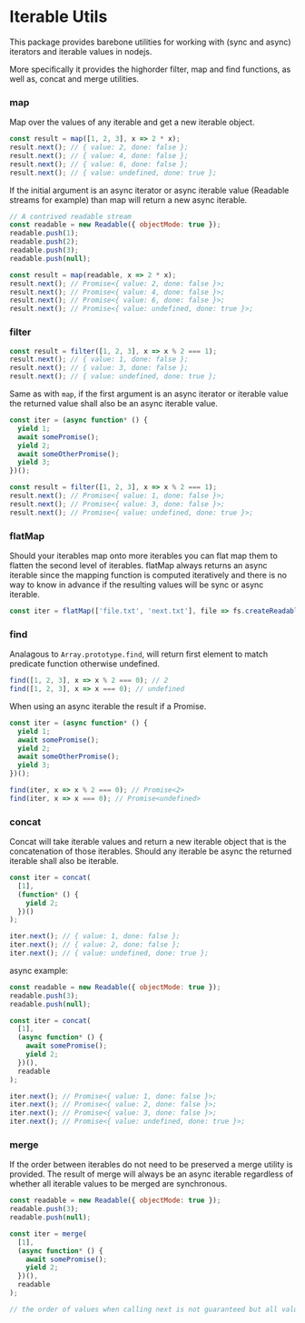 # Iterable Utils

This package provides barebone utilities for working with (sync and async) iterators and iterable values in nodejs.

More specifically it provides the highorder filter, map and find functions, as well as, concat and merge utilities.

### map

Map over the values of any iterable and get a new iterable object.

```javascript
const result = map([1, 2, 3], x => 2 * x);
result.next(); // { value: 2, done: false };
result.next(); // { value: 4, done: false };
result.next(); // { value: 6, done: false };
result.next(); // { value: undefined, done: true };
```

If the initial argument is an async iterator or async iterable value (Readable streams for example) than map will return a new async iterable.

```javascript
// A contrived readable stream
const readable = new Readable({ objectMode: true });
readable.push(1);
readable.push(2);
readable.push(3);
readable.push(null);

const result = map(readable, x => 2 * x);
result.next(); // Promise<{ value: 2, done: false }>;
result.next(); // Promise<{ value: 4, done: false }>;
result.next(); // Promise<{ value: 6, done: false }>;
result.next(); // Promise<{ value: undefined, done: true }>;
```

### filter

```javascript
const result = filter([1, 2, 3], x => x % 2 === 1);
result.next(); // { value: 1, done: false };
result.next(); // { value: 3, done: false };
result.next(); // { value: undefined, done: true };
```

Same as with `map`, if the first argument is an async iterator or iterable value the returned value shall also be an async iterable value.

```javascript
const iter = (async function* () {
  yield 1;
  await somePromise();
  yield 2;
  await someOtherPromise();
  yield 3;
})();

const result = filter([1, 2, 3], x => x % 2 === 1);
result.next(); // Promise<{ value: 1, done: false }>;
result.next(); // Promise<{ value: 3, done: false }>;
result.next(); // Promise<{ value: undefined, done: true }>;
```

### flatMap

Should your iterables map onto more iterables you can flat map them to flatten the second level of iterables. flatMap always returns an async iterable since the mapping function is computed iteratively and there is no way to know in advance if the resulting values will be sync or async iterable.

```javascript
const iter = flatMap(['file.txt', 'next.txt'], file => fs.createReadableStream(file));
```

### find

Analagous to `Array.prototype.find`, will return first element to match predicate function otherwise undefined.

```javascript
find([1, 2, 3], x => x % 2 === 0); // 2
find([1, 2, 3], x => x === 0); // undefined
```

When using an async iterable the result if a Promise.

```javascript
const iter = (async function* () {
  yield 1;
  await somePromise();
  yield 2;
  await someOtherPromise();
  yield 3;
})();

find(iter, x => x % 2 === 0); // Promise<2>
find(iter, x => x === 0); // Promise<undefined>
```

### concat

Concat will take iterable values and return a new iterable object that is the concatenation of those iterables. Should any iterable be async the returned iterable shall also be iterable.

```javascript
const iter = concat(
  [1],
  (function* () {
    yield 2;
  })()
);

iter.next(); // { value: 1, done: false };
iter.next(); // { value: 2, done: false };
iter.next(); // { value: undefined, done: true };
```

async example:

```javascript
const readable = new Readable({ objectMode: true });
readable.push(3);
readable.push(null);

const iter = concat(
  [1],
  (async function* () {
    await somePromise();
    yield 2;
  })(),
  readable
);

iter.next(); // Promise<{ value: 1, done: false }>;
iter.next(); // Promise<{ value: 2, done: false }>;
iter.next(); // Promise<{ value: 3, done: false }>;
iter.next(); // Promise<{ value: undefined, done: true }>;
```

### merge

If the order between iterables do not need to be preserved a merge utility is provided. The result of merge will always be an async iterable regardless of whether all iterable values to be merged are synchronous.

```javascript
const readable = new Readable({ objectMode: true });
readable.push(3);
readable.push(null);

const iter = merge(
  [1],
  (async function* () {
    await somePromise();
    yield 2;
  })(),
  readable
);

// the order of values when calling next is not guaranteed but all values 1, 2, 3 will be emitted before done is true.
```
